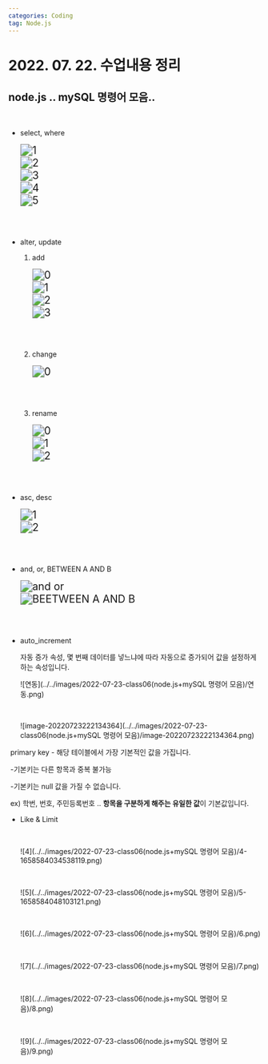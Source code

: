 ```yaml
---
categories: Coding	
tag: Node.js
---
```




# 2022. 07. 22. 수업내용 정리 #

## node.js .. mySQL 명령어 모음..

<br>

* select, where

  <img src="../../images/2022-07-23-class06(node.js+mySQL 명령어 모음)/1.png" alt="1" style="zoom:150%;" />

  <br>

  <img src="../../images/2022-07-23-class06(node.js+mySQL 명령어 모음)/2.png" alt="2" style="zoom:150%;" />

  <br>

  <img src="../../images/2022-07-23-class06(node.js+mySQL 명령어 모음)/3.png" alt="3" style="zoom:150%;" />

  <br>

  <img src="../../images/2022-07-23-class06(node.js+mySQL 명령어 모음)/4.png" alt="4" style="zoom:150%;" />

  <br>

  <img src="../../images/2022-07-23-class06(node.js+mySQL 명령어 모음)/5.png" alt="5" style="zoom:150%;" />

  <br><br>

* alter, update

  1. add

     <img src="../../images/2022-07-23-class06(node.js+mySQL 명령어 모음)/0.png" alt="0" style="zoom:150%;" />

     <br>

     <img src="../../images/2022-07-23-class06(node.js+mySQL 명령어 모음)/1-165857627741395.png" alt="1" style="zoom:150%;" />

     <br>

     <img src="../../images/2022-07-23-class06(node.js+mySQL 명령어 모음)/2-165857629342497.png" alt="2" style="zoom:150%;" />

     <br>

     <img src="../../images/2022-07-23-class06(node.js+mySQL 명령어 모음)/3-165857630457199.png" alt="3" style="zoom:150%;" />

     <br><br>

  2. change

     <img src="../../images/2022-07-23-class06(node.js+mySQL 명령어 모음)/0-1658576353321101.png" alt="0" style="zoom:150%;" />

     <br><br>

  3. rename

     <img src="../../images/2022-07-23-class06(node.js+mySQL 명령어 모음)/0-1658576378103103.png" alt="0" style="zoom:150%;" />

     <br>

     <img src="../../images/2022-07-23-class06(node.js+mySQL 명령어 모음)/1-1658576387890105.png" alt="1" style="zoom:150%;" />

     <br>

     <img src="../../images/2022-07-23-class06(node.js+mySQL 명령어 모음)/2-1658576396404107.png" alt="2" style="zoom:150%;" />

     <br><br>

* asc, desc

  <img src="../../images/2022-07-23-class06(node.js+mySQL 명령어 모음)/1-1658576441690109.png" alt="1" style="zoom:150%;" />

  <br>

  <img src="../../images/2022-07-23-class06(node.js+mySQL 명령어 모음)/2-1658576453921111.png" alt="2" style="zoom:150%;" />

  <br><br>

* and, or, BETWEEN A AND B

  <img src="../../images/2022-07-23-class06(node.js+mySQL 명령어 모음)/and or.png" alt="and or" style="zoom:150%;" />

  <br>

  <img src="../../images/2022-07-23-class06(node.js+mySQL 명령어 모음)/BEETWEEN A AND B.png" alt="BEETWEEN A AND B" style="zoom:150%;" />

  <br><br>

* auto_increment

  자동 증가 속성, 몇 번째 데이터를 넣느냐에 따라 자동으로 증가되어 값을 설정하게 하는 속성입니다.<br>

  ![연동](../../images/2022-07-23-class06(node.js+mySQL 명령어 모음)/연동.png)

  <br>

  ![image-20220723222134364](../../images/2022-07-23-class06(node.js+mySQL 명령어 모음)/image-20220723222134364.png)

​		primary key - 해당 테이블에서 가장 기본적인 값을 가집니다. 

​		\-기본키는 다른 항목과 중복 불가능<br>

​		\-기본키는 null  값을 가질 수 없습니다.<br>

​		ex) 학번, 번호, 주민등록번호 .. **항목을 구분하게 해주는 유일한 값**이 기본값입니다. <br>

* Like & Limit

  <br>

  ![4](../../images/2022-07-23-class06(node.js+mySQL 명령어 모음)/4-1658584034538119.png)

  <br>

  ![5](../../images/2022-07-23-class06(node.js+mySQL 명령어 모음)/5-1658584048103121.png)

  <br>

  ![6](../../images/2022-07-23-class06(node.js+mySQL 명령어 모음)/6.png)

  <br>

  ![7](../../images/2022-07-23-class06(node.js+mySQL 명령어 모음)/7.png)

  <br>

  ![8](../../images/2022-07-23-class06(node.js+mySQL 명령어 모음)/8.png)

  <br>

  ![9](../../images/2022-07-23-class06(node.js+mySQL 명령어 모음)/9.png)

  

  

  